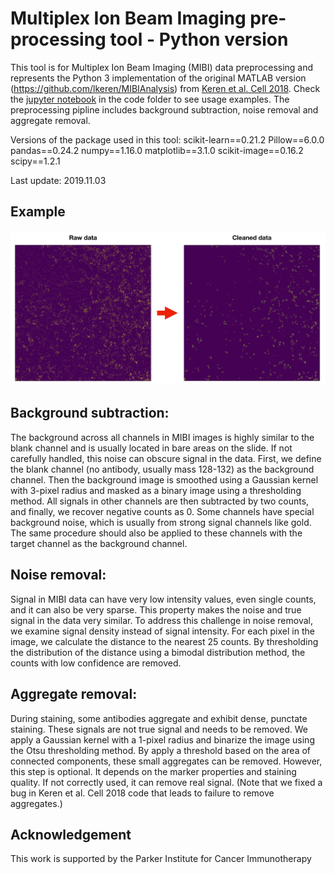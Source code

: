 # Multiplex Ion Beam Imaging pre-processing tool - Python version 

This tool is for Multiplex Ion Beam Imaging (MIBI) data preprocessing and represents the Python 3 implementation of the original MATLAB version (https://github.com/lkeren/MIBIAnalysis) from [Keren et al. Cell 2018](https://www.ncbi.nlm.nih.gov/pubmed/30193111). Check the [jupyter notebook](https://github.com/dpeerlab/MIBI_pre-processing_pipeline/blob/master/code/MIBI_preprocessing_demo-2019-11-03.ipynb) in the code folder to see usage examples. The preprocessing pipline includes background subtraction, noise removal and aggregate removal.

Versions of the package used in this tool:
scikit-learn==0.21.2
Pillow==6.0.0
pandas==0.24.2
numpy==1.16.0
matplotlib==3.1.0
scikit-image==0.16.2
scipy==1.2.1

Last update: 2019.11.03

## Example

![Example](./resource/example.png)

## Background subtraction: 

The background across all channels in MIBI images is highly similar to the blank channel and is usually located in bare areas on the slide. If not carefully handled, this noise can obscure signal in the data. First, we define the blank channel (no antibody, usually mass 128-132) as the background channel. Then the background image is smoothed using a Gaussian kernel with 3-pixel radius and masked as a binary image using a thresholding method. All signals in other channels are then subtracted by two counts, and finally, we recover negative counts as 0. Some channels have special background noise, which is usually from strong signal channels like gold. The same procedure should also be applied to these channels with the target channel as the background channel.

## Noise removal: 

Signal in MIBI data can have very low intensity values, even single counts, and it can also be very sparse. This property makes the noise and true signal in the data very similar. To address this challenge in noise removal, we examine signal density instead of signal intensity. For each pixel in the image, we calculate the distance to the nearest 25 counts. By thresholding the distribution of the distance using a bimodal distribution method, the counts with low confidence are removed.


## Aggregate removal:

During staining, some antibodies aggregate and exhibit dense, punctate staining. These signals are not true signal and needs to be removed. We apply a Gaussian kernel with a 1-pixel radius and binarize the image using the Otsu thresholding method. By apply a threshold based on the area of connected components, these small aggregates can be removed. However, this step is optional. It depends on the marker properties and staining quality. If not correctly used, it can remove real signal.
(Note that we fixed a bug in Keren et al. Cell 2018 code that leads to failure to remove aggregates.)



## Acknowledgement 
This work is supported by the Parker Institute for Cancer Immunotherapy
